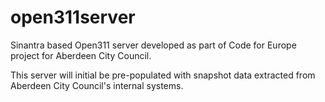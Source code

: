 open311server
=============

Sinantra based Open311 server developed as part of Code for Europe project for Aberdeen City Council.

This server will initial be pre-populated with snapshot data extracted from Aberdeen City Council's internal systems.
